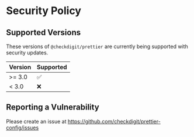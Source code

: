 # Security Policy

## Supported Versions

These versions of `@checkdigit/prettier` are currently being supported with security updates.

| Version | Supported          |
|---------| ------------------ |
| \>= 3.0 | :white_check_mark: |
| \< 3.0  | :x:                |

## Reporting a Vulnerability

Please create an issue at https://github.com/checkdigit/prettier-config/issues
